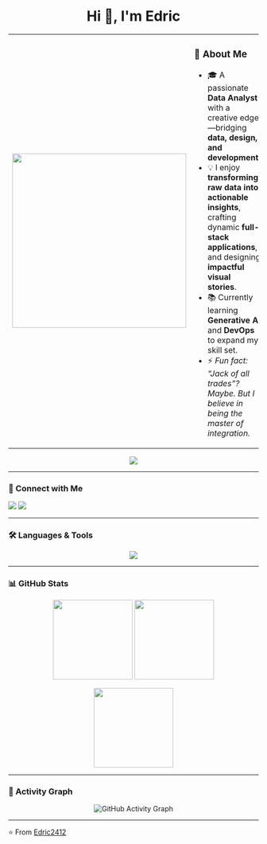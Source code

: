 <!-- Banner / Header -->
<h1 align="center">Hi 👋, I'm Edric</h1>

<!-- Side by side: Animated SVG | About Me -->
<table>
  <tr>
    <td>
      <p align="center">
        <img src="https://raw.githubusercontent.com/abhisheknaiidu/abhisheknaiidu/master/code.gif" width="350" />
      </p>
    </td>
    <td>
      <h3>🌱 About Me</h3>
      <ul>
        <li>🎓 A passionate <strong>Data Analyst</strong> with a creative edge—bridging <strong>data, design, and development</strong>.</li>
        <li>💡 I enjoy <strong>transforming raw data into actionable insights</strong>, crafting dynamic <strong>full-stack applications</strong>, and designing <strong>impactful visual stories</strong>.</li>
        <li>📚 Currently learning <strong>Generative AI</strong> and <strong>DevOps</strong> to expand my skill set.</li>
        <li>⚡ <em>Fun fact: “Jack of all trades”? Maybe. But I believe in being the master of integration.</em></li>
      </ul>
    </td>
  </tr>
</table>

<p align="center">
  <a href="https://portfolio-pi-sage-99.vercel.app/" target="_blank">
    <img src="https://img.shields.io/badge/🌐 Visit My Portfolio-000000?style=for-the-badge&logo=vercel&logoColor=white" />
  </a>
</p>
 

---

### 🔗 Connect with Me  
<p align="left">
<a href="https://www.linkedin.com/in/edric-jeffrey-sam-52502927b/" target="_blank"><img src="https://img.shields.io/badge/LinkedIn-0077B5?style=for-the-badge&logo=linkedin&logoColor=white"/></a>
<a href="https://www.instagram.com/_.itzme.ed._/" target="_blank"><img src="https://img.shields.io/badge/Instagram-E4405F?style=for-the-badge&logo=instagram&logoColor=white"/></a>
</p>

---

### 🛠️ Languages & Tools  
<p align="center">
  <img src="https://skillicons.dev/icons?i=python,flask,tensorflow,pytorch,sklearn,opencv,pandas,seaborn,mongodb,nodejs,express,react,tailwind,bootstrap,html,css,js,sqlite,aws,photoshop&perline=8" />
</p>

---

### 📊 GitHub Stats  
<p align="center">
  <img src="https://github-readme-stats.vercel.app/api?username=edric2412&show_icons=true&theme=tokyonight&hide_border=true" height="160px"/>
  <img src="https://github-readme-streak-stats.herokuapp.com/?user=edric2412&theme=tokyonight&hide_border=true" height="160px"/>
</p>

<p align="center">
  <img src="https://github-readme-stats.vercel.app/api/top-langs/?username=edric2412&layout=compact&theme=tokyonight&hide_border=true" height="160px"/>
</p>

---

### 🚀 Activity Graph  
<p align="center">
  <img src="https://github-readme-activity-graph.vercel.app/graph?username=edric2412&theme=tokyo-night&hide_border=true" alt="GitHub Activity Graph"/>
</p>

---

⭐ From [Edric2412](https://github.com/edric2412)
